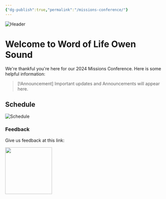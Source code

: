 ```yaml
---
{"dg-publish":true,"permalink":"/missions-conference/"}
---
```


![Header](https://i.ibb.co/9prtc0B/Copy-of-April.jpg)
# Welcome to Word of Life Owen Sound
We're thankful you're here for our 2024 Missions Conference. Here is some helpful information:

>[!Announcement]
>Important updates and Announcements will appear here.
## Schedule
![Schedule](https://i.ibb.co/qr3sgmg/Screenshot-2024-03-21-095908.jpg)

### Feedback
Give us feedback at this link:

[<img style="float:left" src="https://i.ibb.co/KbcqrB2/Feedback-Button.png" width="150">](https://www.wol.ca)
